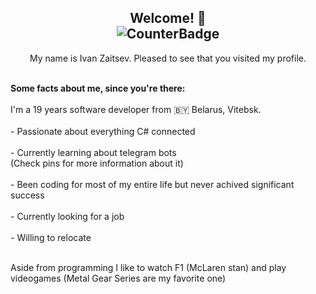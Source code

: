 <h2 align="center">Welcome! 🖖<br> <img src="https://komarev.com/ghpvc/?username=Rasmus715&style=flat-square&color=blue" alt="CounterBadge" align="center"/> </h2>
<p align="center">My name is Ivan Zaitsev. Pleased to see that you visited my profile.</p> <br>
<b>Some facts about me, since you're there:</b> <br> <br>
I'm a 19 years software developer from 🇧🇾 Belarus, Vitebsk.  <br> <br> 
- Passionate about everything C# connected <br> <br>
- Currently learning about telegram bots <br>
   (Check pins for more information about it) <br> <br>
- Been coding for most of my entire life but never achived significant success <br> <br>
- Currently looking for a job <br> <br>
- Willing to relocate <br> <br>

Aside from programming I like to watch F1 (McLaren stan) and play videogames (Metal Gear Series are my favorite one)
